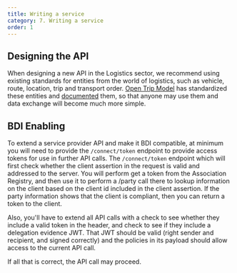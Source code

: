 ```yaml
---
title: Writing a service
category: 7. Writing a service
order: 1
---
```


## Designing the API

When designing a new API in the Logistics sector, we recommend using existing standards for entities from the world of logistics, such as vehicle, route, location, trip and transport order. [Open Trip Model](https://www.sutc.nl/en_US/open-trip-model) has standardized these entities and [documented](https://otm5.opentripmodel.org) them, so that anyone may use them and data exchange will become much more simple.

## BDI Enabling

To extend a service provider API and make it BDI compatible, at minimum you will need to provide the `/connect/token` endpoint to provide access tokens for use in further API calls. The `/connect/token` endpoint which will first check whether the client assertion in the request is valid and addressed to the server. You will perform get a token from the Association Registry, and then use it to perform a /party call there to lookup information on the client based on the client id included in the client assertion. If the party information shows that the client is compliant, then you can return a token to the client.

Also, you'll have to extend all API calls with a check to see whether they include a valid token in the header, and check to see if they include a delegation evidence JWT. That JWT should be valid (right sender and recipient, and signed correctly) and the policies in its payload should allow access to the current API call.

If all that is correct, the API call may proceed.
